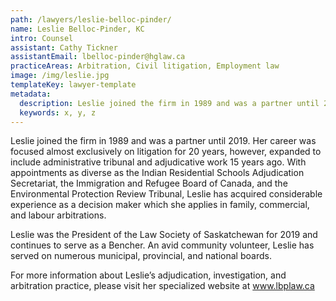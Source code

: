 ```yaml
---
path: /lawyers/leslie-belloc-pinder/
name: Leslie Belloc-Pinder, KC
intro: Counsel
assistant: Cathy Tickner
assistantEmail: lbelloc-pinder@hglaw.ca
practiceAreas: Arbitration, Civil litigation, Employment law
image: /img/leslie.jpg
templateKey: lawyer-template
metadata:
  description: Leslie joined the firm in 1989 and was a partner until 2019. Her career was focused almost exclusively on litigation for 20 years, however, expanded to include administrative tribunal and adjudicative work 15 years ago.
  keywords: x, y, z
---
```

Leslie joined the firm in 1989 and was a partner until 2019. Her career was focused almost exclusively on litigation for 20 years, however, expanded to include administrative tribunal and adjudicative work 15 years ago. With appointments as diverse as the Indian Residential Schools Adjudication Secretariat, the Immigration and Refugee Board of Canada, and the Environmental Protection Review Tribunal, Leslie has acquired considerable experience as a decision maker which she applies in family, commercial, and labour arbitrations. 

Leslie was the President of the Law Society of Saskatchewan for 2019 and continues to serve as a Bencher. An avid community volunteer, Leslie has served on numerous municipal, provincial, and national boards.

For more information about Leslie’s adjudication, investigation, and arbitration practice, please visit her specialized website at <a href="https://www.lbplaw.ca">www.lbplaw.ca</a>
